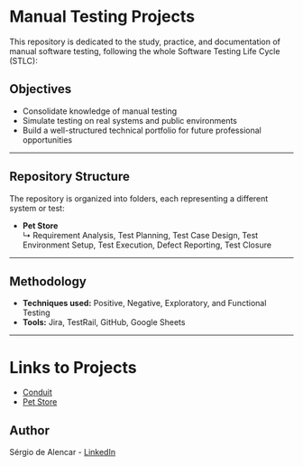 # Manual Testing Projects

This repository is dedicated to the study, practice, and documentation of manual software testing, following the whole Software Testing Life Cycle (STLC):

## Objectives

- Consolidate knowledge of manual testing  
- Simulate testing on real systems and public environments  
- Build a well-structured technical portfolio for future professional opportunities  

---

## Repository Structure

The repository is organized into folders, each representing a different system or test:

- **Pet Store**  
  ↳ Requirement Analysis, Test Planning, Test Case Design, Test Environment Setup, Test Execution, Defect Reporting, Test Closure

---

## Methodology

- **Techniques used:** Positive, Negative, Exploratory, and Functional Testing  
- **Tools:** Jira, TestRail, GitHub, Google Sheets

---

# Links to Projects

- [Conduit](https://github.com/sergiodealencar/manual-test-projects/tree/main/Conduit)
- [Pet Store](https://github.com/sergiodealencar/manual-test-project/tree/main/PetStore)


## Author
Sérgio de Alencar - [LinkedIn](https://www.linkedin.com/in/sergiodealencar)

